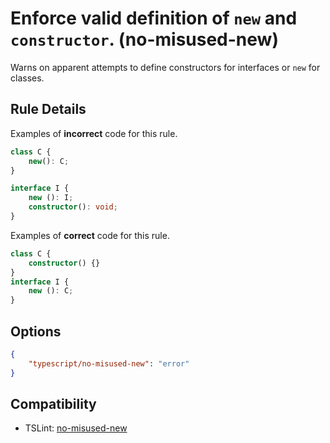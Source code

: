 # Enforce valid definition of `new` and `constructor`. (no-misused-new)

Warns on apparent attempts to define constructors for interfaces or `new` for classes.

## Rule Details

Examples of **incorrect** code for this rule.

```ts
class C {
    new(): C;
}

interface I {
    new (): I;
    constructor(): void;
}
```

Examples of **correct** code for this rule.

```ts
class C {
    constructor() {}
}
interface I {
    new (): C;
}
```

## Options

```json
{
    "typescript/no-misused-new": "error"
}
```

## Compatibility

-   TSLint: [no-misused-new](https://palantir.github.io/tslint/rules/no-misused-new/)
